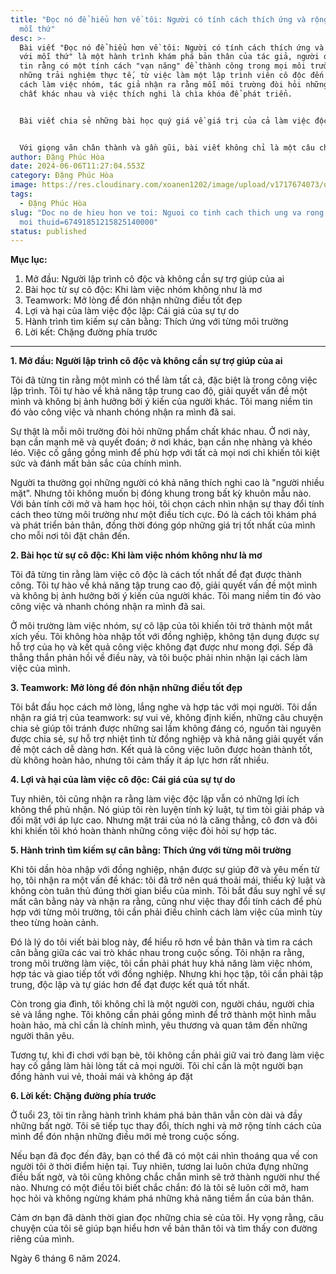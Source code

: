 ```yaml
---
title: "Đọc nó để hiểu hơn về tôi: Người có tính cách thích ứng và rộng mở với
  mỗi thứ"
desc: >-
  Bài viết "Đọc nó để hiểu hơn về tôi: Người có tính cách thích ứng và rộng mở
  với mỗi thứ" là một hành trình khám phá bản thân của tác giả, người đã từng
  tin rằng có một tính cách "vạn năng" để thành công trong mọi môi trường. Qua
  những trải nghiệm thực tế, từ việc làm một lập trình viên cô độc đến việc học
  cách làm việc nhóm, tác giả nhận ra rằng mỗi môi trường đòi hỏi những phẩm
  chất khác nhau và việc thích nghi là chìa khóa để phát triển.


  Bài viết chia sẻ những bài học quý giá về giá trị của cả làm việc độc lập và làm việc nhóm, cũng như tầm quan trọng của việc cân bằng giữa các vai trò khác nhau trong cuộc sống. Tác giả cũng thẳng thắn chia sẻ những khó khăn và thử thách mà mình đã trải qua trong quá trình tìm kiếm sự cân bằng đó.


  Với giọng văn chân thành và gần gũi, bài viết không chỉ là một câu chuyện cá nhân mà còn là một lời nhắn nhủ đến độc giả: Hãy cởi mở, linh hoạt và không ngừng khám phá bản thân để tìm ra con đường riêng của mình.
author: Đặng Phúc Hòa
date: 2024-06-06T11:27:04.553Z
category: Đặng Phúc Hòa
image: https://res.cloudinary.com/xoanen1202/image/upload/v1717674073/oa7ypzjwt0xcxdkn0xuu.jpg
tags:
  - Đặng Phúc Hòa
slug: "Doc no de hieu hon ve toi: Nguoi co tinh cach thich ung va rong mo voi
  moi thuid=67491851215825140000"
status: published
---
```

**Mục lục:**

1. Mở đầu: Người lập trình cô độc và không cần sự trợ giúp của ai
2. Bài học từ sự cô độc: Khi làm việc nhóm không như là mơ
3. Teamwork: Mở lòng để đón nhận những điều tốt đẹp
4. Lợi và hại của làm việc độc lập: Cái giá của sự tự do
5. Hành trình tìm kiếm sự cân bằng: Thích ứng với từng môi trường
6. Lời kết: Chặng đường phía trước

- - -

**1. Mở đầu: Người lập trình cô độc và không cần sự trợ giúp của ai**

Tôi đã từng tin rằng một mình có thể làm tất cả, đặc biệt là trong công việc lập trình. Tôi tự hào về khả năng tập trung cao độ, giải quyết vấn đề một mình và không bị ảnh hưởng bởi ý kiến của người khác. Tôi mang niềm tin đó vào công việc và nhanh chóng nhận ra mình đã sai.

Sự thật là mỗi môi trường đòi hỏi những phẩm chất khác nhau. Ở nơi này, bạn cần mạnh mẽ và quyết đoán; ở nơi khác, bạn cần nhẹ nhàng và khéo léo. Việc cố gắng gồng mình để phù hợp với tất cả mọi nơi chỉ khiến tôi kiệt sức và đánh mất bản sắc của chính mình.

Người ta thường gọi những người có khả năng thích nghi cao là "người nhiều mặt". Nhưng tôi không muốn bị đóng khung trong bất kỳ khuôn mẫu nào. Với bản tính cởi mở và ham học hỏi, tôi chọn cách nhìn nhận sự thay đổi tính cách theo từng môi trường như một điều tích cực. Đó là cách tôi khám phá và phát triển bản thân, đồng thời đóng góp những giá trị tốt nhất của mình cho mỗi nơi tôi đặt chân đến.

**2. Bài học từ sự cô độc: Khi làm việc nhóm không như là mơ**

Tôi đã từng tin rằng làm việc cô độc là cách tốt nhất để đạt được thành công. Tôi tự hào về khả năng tập trung cao độ, giải quyết vấn đề một mình và không bị ảnh hưởng bởi ý kiến của người khác. Tôi mang niềm tin đó vào công việc và nhanh chóng nhận ra mình đã sai.

Ở môi trường làm việc nhóm, sự cô lập của tôi khiến tôi trở thành một mắt xích yếu. Tôi không hòa nhập tốt với đồng nghiệp, không tận dụng được sự hỗ trợ của họ và kết quả công việc không đạt được như mong đợi. Sếp đã thẳng thắn phản hồi về điều này, và tôi buộc phải nhìn nhận lại cách làm việc của mình.

**3. Teamwork: Mở lòng để đón nhận những điều tốt đẹp**

Tôi bắt đầu học cách mở lòng, lắng nghe và hợp tác với mọi người. Tôi dần nhận ra giá trị của teamwork: sự vui vẻ, không định kiến, những câu chuyện chia sẻ giúp tôi tránh được những sai lầm không đáng có, nguồn tài nguyên được chia sẻ, sự hỗ trợ nhiệt tình từ đồng nghiệp và khả năng giải quyết vấn đề một cách dễ dàng hơn. Kết quả là công việc luôn được hoàn thành tốt, dù không hoàn hảo, nhưng tôi cảm thấy ít áp lực hơn rất nhiều.

**4. Lợi và hại của làm việc cô độc: Cái giá của sự tự do**

Tuy nhiên, tôi cũng nhận ra rằng làm việc độc lập vẫn có những lợi ích không thể phủ nhận. Nó giúp tôi rèn luyện tính kỷ luật, tự tìm tòi giải pháp và đối mặt với áp lực cao. Nhưng mặt trái của nó là căng thẳng, cô đơn và đôi khi khiến tôi khó hoàn thành những công việc đòi hỏi sự hợp tác.

**5. Hành trình tìm kiếm sự cân bằng: Thích ứng với từng môi trường**

Khi tôi dần hòa nhập với đồng nghiệp, nhận được sự giúp đỡ và yêu mến từ họ, tôi nhận ra một vấn đề khác: tôi đã trở nên quá thoải mái, thiếu kỷ luật và không còn tuân thủ đúng thời gian biểu của mình. Tôi bắt đầu suy nghĩ về sự mất cân bằng này và nhận ra rằng, cũng như việc thay đổi tính cách để phù hợp với từng môi trường, tôi cần phải điều chỉnh cách làm việc của mình tùy theo từng hoàn cảnh.

Đó là lý do tôi viết bài blog này, để hiểu rõ hơn về bản thân và tìm ra cách cân bằng giữa các vai trò khác nhau trong cuộc sống. Tôi nhận ra rằng, trong môi trường làm việc, tôi cần phải phát huy khả năng làm việc nhóm, hợp tác và giao tiếp tốt với đồng nghiệp. Nhưng khi học tập, tôi cần phải tập trung, độc lập và tự giác hơn để đạt được kết quả tốt nhất.

Còn trong gia đình, tôi không chỉ là một người con, người cháu, người chia sẻ và lắng nghe. Tôi không cần phải gồng mình để trở thành một hình mẫu hoàn hảo, mà chỉ cần là chính mình, yêu thương và quan tâm đến những người thân yêu.

Tương tự, khi đi chơi với bạn bè, tôi không cần phải giữ vai trò đang làm việc hay cố gắng làm hài lòng tất cả mọi người. Tôi chỉ cần là một người bạn đồng hành vui vẻ, thoải mái và không áp đặt

**6. Lời kết: Chặng đường phía trước**

Ở tuổi 23, tôi tin rằng hành trình khám phá bản thân vẫn còn dài và đầy những bất ngờ. Tôi sẽ tiếp tục thay đổi, thích nghi và mở rộng tính cách của mình để đón nhận những điều mới mẻ trong cuộc sống.

Nếu bạn đã đọc đến đây, bạn có thể đã có một cái nhìn thoáng qua về con người tôi ở thời điểm hiện tại. Tuy nhiên, tương lai luôn chứa đựng những điều bất ngờ, và tôi cũng không chắc chắn mình sẽ trở thành người như thế nào. Nhưng có một điều tôi biết chắc chắn: đó là tôi sẽ luôn cởi mở, ham học hỏi và không ngừng khám phá những khả năng tiềm ẩn của bản thân.

Cảm ơn bạn đã dành thời gian đọc những chia sẻ của tôi. Hy vọng rằng, câu chuyện của tôi sẽ giúp bạn hiểu hơn về bản thân tôi và tìm thấy con đường riêng của mình.

Ngày 6 tháng 6 năm 2024.